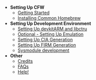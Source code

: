 - **Setting Up CFW**
  - [Getting Started](/Getting-Started)
  - [Installing Common Homebrew](/homebrew)
- **Setting Up Development Environment**
  - [Setting Up devkitARM and libctru](/devkitARM)
  - [Optional - Setting Up Emulation](/Emulation)
  - [Setting Up CIA Generation](/CIA)
  - [Setting Up FIRM Generation](/firm)
  - [Sysmodule development](/sysmodule)
- **Other**
  - [Credits](/Credits)
  - [FAQs](/FAQ)
  - [Help!](https://discord.gg/)
